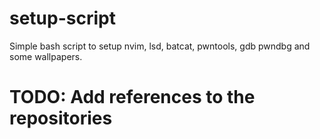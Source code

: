 # setup-script
Simple bash script to setup nvim, lsd, batcat, pwntools, gdb pwndbg and some wallpapers. 

# TODO: Add references to the repositories
